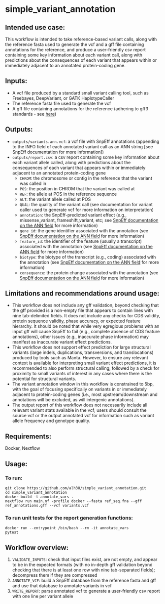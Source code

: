 # simple_variant_annotation
## Intended use case:
This workflow is intended to take reference-based variant calls, along with the reference fasta used to generate the vcf and a gff file containing annotations for the reference, and produce a user-friendly csv report containing some key information about each variant call, along with predictions about the consequences of each variant that appears within or immediately adjacent to an annotated protein-coding gene.

## Inputs:
- A vcf file produced by a standard small variant calling tool, such as Freebayes, DeepVariant, or GATK HaplotypeCaller
- The reference fasta file used to generate the vcf  
- A gff file containing annotations for the reference (adhering to gff3 standards - see [here](http://useast.ensembl.org/info/website/upload/gff3.html))

## Outputs:
- `outputs/variants.ann.vcf`: a vcf file with SnpEff annotations (appending to the INFO field of each annotated variant call as an ANN string [see SnpEff documentation for more information])
- `outputs/report.csv`: a csv report containing some key information about each variant allele called, along with predictions about the consequences of each variant that appears within or immediately adjacent to an annotated protein-coding gene
	- `CHROM`: the chromosome or contig in the reference that the variant was called in
	- `POS`: the position in CHROM that the variant was called at
	- `REF`: the allele at POS in the reference sequence
	- `ALT`: the variant allele called at POS
	- `QUAL`: the quality of the variant call (see documentation for variant caller used to generate vcf for more information on interpretation)
  	- `annotation`: the SnpEff-predicted variant effect (e.g., missense_variant, frameshift_variant, etc; see [SnpEff documentation on the ANN field](https://pcingola.github.io/SnpEff/snpeff/inputoutput/#ann-field-vcf-output-files) for more information)
	- `gene_id`: the gene identifier associated with the annotation (see [SnpEff documentation on the ANN field](https://pcingola.github.io/SnpEff/snpeff/inputoutput/#ann-field-vcf-output-files) for more information)
	- `feature_id`: the identifier of the feature (usually a transcript) associated with the annotation (see [SnpEff documentation on the ANN field](https://pcingola.github.io/SnpEff/snpeff/inputoutput/#ann-field-vcf-output-files) for more information)
	- `biotype`: the biotype of the transcript (e.g., coding) associated with the annotation (see [SnpEff documentation on the ANN field](https://pcingola.github.io/SnpEff/snpeff/inputoutput/#ann-field-vcf-output-files) for more information)
	- `consequence`: the protein change associated with the annotation (see [SnpEff documentation on the ANN field](https://pcingola.github.io/SnpEff/snpeff/inputoutput/#ann-field-vcf-output-files) for more information)

## Limitations and recommendations around usage:
- This workflow does not include any gff validation, beyond checking that the gff provided is a non-empty file that appears to contain lines with nine tab-delimited fields. It does not include any checks for CDS validity, protein sequence validity, phase accuracy, or expected feature hierarchy. It should be noted that while very egregious problems with an input gff will cause SnpEff to fail (e.g., complete absence of CDS feature annotations), other issues (e.g., inaccurate phase information) may manifest as inaccurate variant effect predictions. 
- This workflow does not support effect prediction for large structural variants (large indels, duplications, transversions, and translocations) produced by tools such as Manta. However, to ensure any relevant context is available for interpreting small variant effect predictions, it is recommended to also perform structural calling, followed by a check for proximity to small variants of interest in any cases where there is the potential for structural variants.
- The variant annotation window in this workflow is constrained to 5bp, with the goal of focusing specifically on variants in or immediately adjacent to protein-coding genes (i.e., most upstream/downstream and annotations will be excluded, as will intergenic annotations).
- The output report of this workflow does not necessarily include all relevant variant stats available in the vcf; users should consult the source vcf or the output annotated vcf for information such as variant allele frequency and genotype quality.

## Requirements:
Docker, Nextflow

## Usage:
### To run:
```
git clone https://github.com/alh38/simple_variant_annotation.git
cd simple_variant_annotation
docker build -t annotate_vars .
nextflow run main.nf -profile docker --fasta ref_seq.fna --gff ref_annotations.gff --vcf variants.vcf
```

### To run unit tests for the report generation functions:
```
docker run --entrypoint /bin/bash --rm -it annotate_vars
pytest
```

## Workflow overview:
1. `VALIDATE_INPUTS`: check that input files exist, are not empty, and appear to be in the expected formats (with no in-depth gff validation beyond checking that there is at least one row with nine tab-separated fields); decompress them if they are compressed
2. `ANNOTATE_VCF`: build a SnpEff database from the reference fasta and gff and use that database to annotate variants in vcf
3. `WRITE_REPORT`: parse annotated vcf to generate a user-friendly csv report with one line per variant allele
